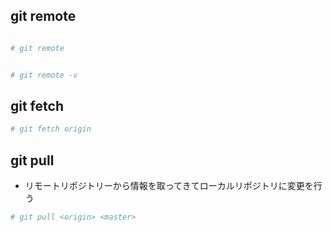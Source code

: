 
## git remote
```sh

# git remote 


# git remote -v

```

## git fetch
```sh
# git fetch origin
```

## git pull 
- リモートリポジトリーから情報を取ってきてローカルリポジトリに変更を行う
```sh
# git pull <origin> <master>

```